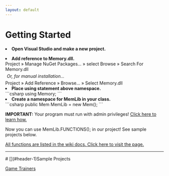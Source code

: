 ```yaml
---
layout: default
---
```


# [](#header-1)Getting Started

<p><li style="font-weight:bold;">Open Visual Studio and make a new project.</li></p>
<li style="font-weight:bold;">Add reference to Memory.dll.</li>
<span class="highlight_this">Project</span> » <span class="highlight_this">Manage NuGet Packages...</span> » <span class="highlight_this">select Browse</span> » <span class="highlight_this">Search For Memory.dll</span>
<div style="padding:5px;"><i>Or, for manual installation...</i></div>
<span class="highlight_this">Project</span> » <span class="highlight_this">Add Reference</span> » <span class="highlight_this">Browse...</span> » <span class="highlight_this">Select Memory.dll</span>
<li style="font-weight:bold;">Place using statement above namespace.</li>
```csharp
using Memory;
```
<li style="font-weight:bold;">Create a namespace for MemLib in your class.</li>
```csharp
public Mem MemLib = new Mem();
```

<span style="font-weight:bold;">IMPORTANT:</span> Your program must run with admin privileges! <a href="https://github.com/erfg12/memory.dll/wiki/Administrative-Privileges">Click here to learn how.</a>

Now you can use MemLib.FUNCTIONS(); in our project! See sample projects below.

<a href="https://github.com/erfg12/memory.dll/wiki">All functions are listed in the wiki docs. Click here to visit the page.</a>
<hr>
# [](#header-1)Sample Projects

<a href="https://github.com/erfg12/Game-Trainers" id="view-on-github" class="button"><span>Game Trainers</span></a>